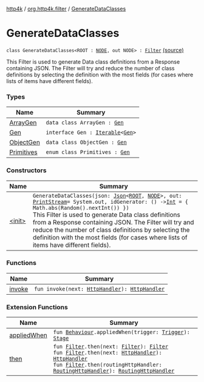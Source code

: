 [http4k](../../index.md) / [org.http4k.filter](../index.md) / [GenerateDataClasses](./index.md)

# GenerateDataClasses

`class GenerateDataClasses<ROOT : `[`NODE`](index.md#NODE)`, out NODE> : `[`Filter`](../../org.http4k.core/-filter/index.md) [(source)](https://github.com/http4k/http4k/blob/master/http4k-core/src/main/kotlin/org/http4k/filter/GenerateDataClasses.kt#L18)

This Filter is used to generate Data class definitions from a Response containing JSON. The Filter will try and reduce
the number of class definitions by selecting the definition with the most fields (for cases where lists of items
have different fields).

### Types

| Name | Summary |
|---|---|
| [ArrayGen](-array-gen/index.md) | `data class ArrayGen : `[`Gen`](-gen/index.md) |
| [Gen](-gen/index.md) | `interface Gen : `[`Iterable`](https://kotlinlang.org/api/latest/jvm/stdlib/kotlin.collections/-iterable/index.html)`<`[`Gen`](-gen/index.md)`>` |
| [ObjectGen](-object-gen/index.md) | `data class ObjectGen : `[`Gen`](-gen/index.md) |
| [Primitives](-primitives/index.md) | `enum class Primitives : `[`Gen`](-gen/index.md) |

### Constructors

| Name | Summary |
|---|---|
| [&lt;init&gt;](-init-.md) | `GenerateDataClasses(json: `[`Json`](../../org.http4k.format/-json/index.md)`<`[`ROOT`](index.md#ROOT)`, `[`NODE`](index.md#NODE)`>, out: `[`PrintStream`](http://docs.oracle.com/javase/6/docs/api/java/io/PrintStream.html)` = System.out, idGenerator: () -> `[`Int`](https://kotlinlang.org/api/latest/jvm/stdlib/kotlin/-int/index.html)` = { Math.abs(Random().nextInt()) })`<br>This Filter is used to generate Data class definitions from a Response containing JSON. The Filter will try and reduce the number of class definitions by selecting the definition with the most fields (for cases where lists of items have different fields). |

### Functions

| Name | Summary |
|---|---|
| [invoke](invoke.md) | `fun invoke(next: `[`HttpHandler`](../../org.http4k.core/-http-handler.md)`): `[`HttpHandler`](../../org.http4k.core/-http-handler.md) |

### Extension Functions

| Name | Summary |
|---|---|
| [appliedWhen](../../org.http4k.chaos/applied-when.md) | `fun `[`Behaviour`](../../org.http4k.chaos/-behaviour.md)`.appliedWhen(trigger: `[`Trigger`](../../org.http4k.chaos/-trigger.md)`): `[`Stage`](../../org.http4k.chaos/-stage.md) |
| [then](../../org.http4k.core/then.md) | `fun `[`Filter`](../../org.http4k.core/-filter/index.md)`.then(next: `[`Filter`](../../org.http4k.core/-filter/index.md)`): `[`Filter`](../../org.http4k.core/-filter/index.md)<br>`fun `[`Filter`](../../org.http4k.core/-filter/index.md)`.then(next: `[`HttpHandler`](../../org.http4k.core/-http-handler.md)`): `[`HttpHandler`](../../org.http4k.core/-http-handler.md)<br>`fun `[`Filter`](../../org.http4k.core/-filter/index.md)`.then(routingHttpHandler: `[`RoutingHttpHandler`](../../org.http4k.routing/-routing-http-handler/index.md)`): `[`RoutingHttpHandler`](../../org.http4k.routing/-routing-http-handler/index.md) |
